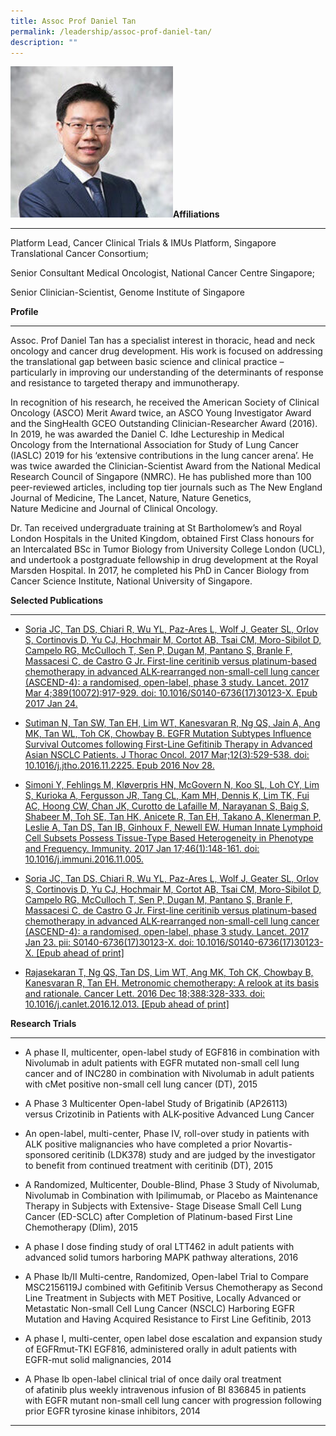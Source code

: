 ```yaml
---
title: Assoc Prof Daniel Tan
permalink: /leadership/assoc-prof-daniel-tan/
description: ""
---
```

![Assoc Prof Daniel Tan](/images/assoc%20prof%20daniel%20tan.png)**Affiliations** 

* * *

Platform Lead, Cancer Clinical Trials & IMUs Platform, Singapore Translational Cancer Consortium; 

Senior Consultant Medical Oncologist, National Cancer Centre Singapore; 

Senior Clinician-Scientist, Genome Institute of Singapore 

**Profile** 

* * *

Assoc. Prof Daniel Tan has a specialist interest in thoracic, head and neck oncology and cancer drug development. His work is focused on addressing the translational gap between basic science and clinical practice – particularly in improving our understanding of the determinants of response and resistance to targeted therapy and immunotherapy. 

In recognition of his research, he received the American Society of Clinical Oncology (ASCO) Merit Award twice, an ASCO Young Investigator Award and the SingHealth GCEO Outstanding Clinician-Researcher Award (2016). In 2019, he was awarded the Daniel C. Idhe Lectureship in Medical Oncology from the International Association for Study of Lung Cancer (IASLC) 2019 for his ‘extensive contributions in the lung cancer arena’. He was twice awarded the Clinician-Scientist Award from the National Medical Research Council of Singapore (NMRC). He has published more than 100 peer-reviewed articles, including top tier journals such as The New England Journal of Medicine, The Lancet, Nature, Nature Genetics, Nature Medicine and Journal of Clinical Oncology. 

Dr. Tan received undergraduate training at St Bartholomew’s and Royal London Hospitals in the United Kingdom, obtained First Class honours for an Intercalated BSc in Tumor Biology from University College London (UCL), and undertook a postgraduate fellowship in drug development at the Royal Marsden Hospital. In 2017, he completed his PhD in Cancer Biology from Cancer Science Institute, National University of Singapore. 

**Selected Publications** 

* * *

*   [Soria JC, Tan DS, Chiari R, Wu YL, Paz-Ares L, Wolf J, Geater SL, Orlov S, Cortinovis D, Yu CJ, Hochmair M, Cortot AB, Tsai CM, Moro-Sibilot D, Campelo RG, McCulloch T, Sen P, Dugan M, Pantano S, Branle F, Massacesi C, de Castro G Jr. First-line ceritinib versus platinum-based chemotherapy in advanced ALK-rearranged non-small-cell lung cancer (ASCEND-4): a randomised, open-label, phase 3 study. Lancet. 2017 Mar 4;389(10072):917-929. doi: 10.1016/S0140-6736(17)30123-X. Epub 2017 Jan 24.](https://www.thelancet.com/journals/lancet/article/PIIS0140-6736(17)30123-X/fulltext)  

*   [Sutiman N, Tan SW, Tan EH, Lim WT, Kanesvaran R, Ng QS, Jain A, Ang MK, Tan WL, Toh CK, Chowbay B. EGFR Mutation Subtypes Influence Survival Outcomes following First-Line Gefitinib Therapy in Advanced Asian NSCLC Patients. J Thorac Oncol. 2017 Mar;12(3):529-538. doi: 10.1016/j.jtho.2016.11.2225. Epub 2016 Nov 28.](https://pubmed.ncbi.nlm.nih.gov/27908825/)  

*   [Simoni Y, Fehlings M, Kløverpris HN, McGovern N, Koo SL, Loh CY, Lim S, Kurioka A, Fergusson JR, Tang CL, Kam MH, Dennis K, Lim TK, Fui AC, Hoong CW, Chan JK, Curotto de Lafaille M, Narayanan S, Baig S, Shabeer M, Toh SE, Tan HK, Anicete R, Tan EH, Takano A, Klenerman P, Leslie A, Tan DS, Tan IB, Ginhoux F, Newell EW. Human Innate Lymphoid Cell Subsets Possess Tissue-Type Based Heterogeneity in Phenotype and Frequency. Immunity. 2017 Jan 17;46(1):148-161. doi: 10.1016/j.immuni.2016.11.005.](https://pubmed.ncbi.nlm.nih.gov/27986455/)  

*   [Soria JC, Tan DS, Chiari R, Wu YL, Paz-Ares L, Wolf J, Geater SL, Orlov S, Cortinovis D, Yu CJ, Hochmair M, Cortot AB, Tsai CM, Moro-Sibilot D, Campelo RG, McCulloch T, Sen P, Dugan M, Pantano S, Branle F, Massacesi C, de Castro G Jr. First-line ceritinib versus platinum-based chemotherapy in advanced ALK-rearranged non-small-cell lung cancer (ASCEND-4): a randomised, open-label, phase 3 study. Lancet. 2017 Jan 23. pii: S0140-6736(17)30123-X. doi: 10.1016/S0140-6736(17)30123-X. \[Epub ahead of print\]](https://www.thelancet.com/journals/lancet/article/PIIS0140-6736(17)30123-X/fulltext)  

*   [Rajasekaran T, Ng QS, Tan DS, Lim WT, Ang MK, Toh CK, Chowbay B, Kanesvaran R, Tan EH. Metronomic chemotherapy: A relook at its basis and rationale. Cancer Lett. 2016 Dec 18;388:328-333. doi: 10.1016/j.canlet.2016.12.013. \[Epub ahead of print\]](https://pubmed.ncbi.nlm.nih.gov/28003122/) 

**Research Trials** 

* * *

*   A phase II, multicenter, open-label study of EGF816 in combination with Nivolumab in adult patients with EGFR mutated non-small cell lung cancer and of INC280 in combination with Nivolumab in adult patients with cMet positive non-small cell lung cancer (DT), 2015  

*   A Phase 3 Multicenter Open-label Study of Brigatinib (AP26113) versus Crizotinib in Patients with ALK-positive Advanced Lung Cancer  

*   An open-label, multi-center, Phase IV, roll-over study in patients with ALK positive malignancies who have completed a prior Novartis-sponsored ceritinib (LDK378) study and are judged by the investigator to benefit from continued treatment with ceritinib (DT), 2015  

*   A Randomized, Multicenter, Double-Blind, Phase 3 Study of Nivolumab, Nivolumab in Combination with Ipilimumab, or Placebo as Maintenance Therapy in Subjects with Extensive- Stage Disease Small Cell Lung Cancer (ED-SCLC) after Completion of Platinum-based First Line Chemotherapy (Dlim), 2015  

*   A phase I dose finding study of oral LTT462 in adult patients with advanced solid tumors harboring MAPK pathway alterations, 2016  

*   A Phase Ib/II Multi-centre, Randomized, Open-label Trial to Compare MSC2156119J combined with Gefitinib Versus Chemotherapy as Second Line Treatment in Subjects with MET Positive, Locally Advanced or Metastatic Non-small Cell Lung Cancer (NSCLC) Harboring EGFR Mutation and Having Acquired Resistance to First Line Gefitinib, 2013  

*   A phase I, multi-center, open label dose escalation and expansion study of EGFRmut\-TKI EGF816, administered orally in adult patients with EGFR-mut solid malignancies, 2014  

*   A Phase Ib open-label clinical trial of once daily oral treatment of afatinib plus weekly intravenous infusion of BI 836845 in patients with EGFR mutant non-small cell lung cancer with progression following prior EGFR tyrosine kinase inhibitors, 2014 

* * *